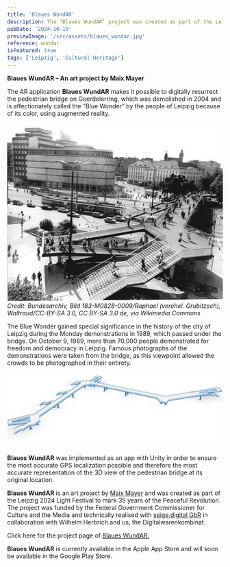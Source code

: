 ```yaml
---
title: 'Blaues WundAR'
description: The ‘Blaues WundAR’ project was created as part of the Leipzig Light Festival 2024 as an art project by Maix Mayer and allows the resurrection of the pedestrian bridge on Goerdelerring in Leipzig, known as the ‘Blue Wonder’.
pubDate: '2024-10-19'
previewImage: '/src/assets/blaues_wundar.jpg'
reference: wundar
isFeatured: true
tags: ['Leipzig', 'Cultural Heritage']
---
```


**Blaues WundAR – An art project by Maix Mayer**

The AR application **Blaues WundAR** makes it possible to digitally resurrect the pedestrian bridge on Goerdelerring, which was demolished in 2004 and is affectionately called the “Blue Wonder” by the people of Leipzig because of its color, using augmented reality.

![Blaues WundAR](../../../assets/blaues_wundar1.jpg)
_Credit: Bundesarchiv, Bild 183-M0828-0009/Raphael (verehel. Grubitzsch), Waltraud/CC-BY-SA 3.0, CC BY-SA 3.0 de, via Wikimedia Commons_

The Blue Wonder gained special significance in the history of the city of Leipzig during the Monday demonstrations in 1989, which passed under the bridge. On October 9, 1989, more than 70,000 people demonstrated for freedom and democracy in Leipzig. Famous photographs of the demonstrations were taken from the bridge, as this viewpoint allowed the crowds to be photographed in their entirety.

![Blaues WundAR](../../../assets/blaues_wundar2.jpg)

**Blaues WundAR** was implemented as an app with Unity in order to ensure the most accurate GPS localization possible and therefore the most accurate representation of the 3D view of the pedestrian bridge at its original location.

**Blaues WundAR** is an art project by [Maix Mayer](https://maixmayer.studio/) and was created as part of the Leipzig 2024 Light Festival to mark 35 years of the Peaceful Revolution. The project was funded by the Federal Government Commissioner for Culture and the Media and technically realised with [seige.digital GbR](https://seige.digital/) in collaboration with Wilhelm Herbrich and us, the Digitalwarenkombinat.

Click here for the project page of [Blaues WundAR.](https://blaueswunder.maixmayer.studio/)

**Blaues WundAR** is currently available in the Apple App Store and will soon be available in the Google Play Store.

